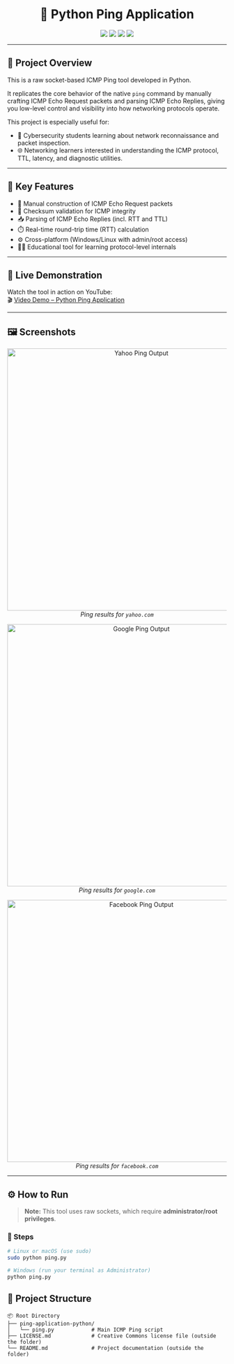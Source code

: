<h1 align="center">📡 Python Ping Application</h1>

<p align="center">
  <img src="https://img.shields.io/badge/Python-3.12-blue?style=flat-square&logo=python" />
  <img src="https://img.shields.io/badge/Socket%20Programming-Enabled-green?style=flat-square" />
  <img src="https://img.shields.io/badge/ICMP-Packet%20Level-orange?style=flat-square" />
  <img src="https://img.shields.io/badge/License-CC--BY--NC--ND%204.0-lightgrey?style=flat-square&logo=creativecommons" />
</p>

---

## 📘 Project Overview

This is a raw socket-based ICMP Ping tool developed in Python.

It replicates the core behavior of the native `ping` command by manually crafting ICMP Echo Request packets and parsing ICMP Echo Replies, giving you low-level control and visibility into how networking protocols operate.

This project is especially useful for:
- 🔐 Cybersecurity students learning about network reconnaissance and packet inspection.
- 🌐 Networking learners interested in understanding the ICMP protocol, TTL, latency, and diagnostic utilities.

---

## 🚀 Key Features

- 🧮 Manual construction of ICMP Echo Request packets
- 🔁 Checksum validation for ICMP integrity
- 📥 Parsing of ICMP Echo Replies (incl. RTT and TTL)
- ⏱️ Real-time round-trip time (RTT) calculation
- ⚙️ Cross-platform (Windows/Linux with admin/root access)
- 👨‍💻 Educational tool for learning protocol-level internals

---

## 🎥 Live Demonstration

Watch the tool in action on YouTube:  
🎬 [Video Demo – Python Ping Application](https://youtu.be/03eXKgsISiM?si=DI5meqN5Oqwm7roc)

---

## 🖼️ Screenshots

<p align="center">
  <img width="600" alt="Yahoo Ping Output" src="https://github.com/user-attachments/assets/d0eab85e-516c-441f-8299-4c78211a68a3" />
  <br/>
  <em>Ping results for <code>yahoo.com</code></em>
</p>

<p align="center">
  <img width="600" alt="Google Ping Output" src="https://github.com/user-attachments/assets/5f0751af-bc4b-45bc-ae34-c3ce69067473" />
  <br/>
  <em>Ping results for <code>google.com</code></em>
</p>

<p align="center">
  <img width="600" alt="Facebook Ping Output" src="https://github.com/user-attachments/assets/20739e2b-9206-431e-b2f9-a629960153c3" />
  <br/>
  <em>Ping results for <code>facebook.com</code></em>
</p>

---

## ⚙️ How to Run

> **Note:** This tool uses raw sockets, which require **administrator/root privileges**.

### 🧪 Steps

```bash
# Linux or macOS (use sudo)
sudo python ping.py

# Windows (run your terminal as Administrator)
python ping.py

```

## 📁 Project Structure

```
📦 Root Directory
├── ping-application-python/
│   └── ping.py            # Main ICMP Ping script
├── LICENSE.md             # Creative Commons license file (outside the folder)
└── README.md              # Project documentation (outside the folder)
```

